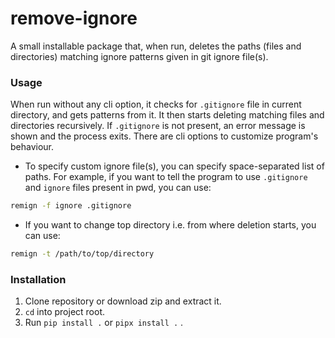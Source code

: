 # remove-ignore
A small installable package that, when run, deletes the paths (files and directories) matching ignore patterns given in git ignore file(s).


### Usage
When run without any cli option, it checks for `.gitignore` file in current directory, and gets patterns from it. It then starts deleting matching files and directories recursively.
If `.gitignore` is not present, an error message is shown and the process exits.
There are cli options to customize program's behaviour.

- To specify custom ignore file(s), you can specify space-separated list of paths. For example, if you want to tell the program to use `.gitignore` and `ignore` files present in pwd, you can use:
```bash
remign -f ignore .gitignore
```

- If you want to change top directory i.e. from where deletion starts, you can use:
```bash
remign -t /path/to/top/directory
```


### Installation
1. Clone repository or download zip and extract it.
2. `cd` into project root.
3. Run `pip install .` or `pipx install .` .
